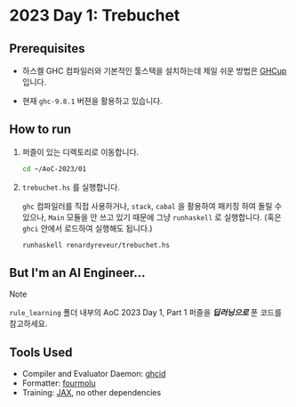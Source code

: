 # 2023 Day 1: Trebuchet

## Prerequisites

* 하스켈 GHC 컴파일러와 기본적인 툴스택을 설치하는데 제일 쉬운 방법은 [GHCup](https://www.haskell.org/ghcup/) 입니다.

* 현재 `ghc-9.8.1`  버젼을 활용하고 있습니다.



## How to run

1. 퍼즐이 있는 디렉토리로 이동합니다.

    ```bash
    cd ~/AoC-2023/01
    ```
2. `trebuchet.hs` 를 실행합니다.
   
   `ghc` 컴파일러를 직접 사용하거나, `stack`, `cabal` 을 활용하여 패키징 하여 돌릴 수 있으나, `Main` 모듈을 안 쓰고 있기 때문에 그냥 `runhaskell` 로 실행합니다. (혹은 `ghci` 안에서 로드하여 실행해도 됩니다.)

    ```bash
    runhaskell renardyreveur/trebuchet.hs
    ```

## But I'm an AI Engineer...

> [!NOTE]
> `rule_learning` 폴더 내부의 AoC 2023 Day 1, Part 1 퍼즐을 ***딥러닝으로*** 푼 코드를 참고하세요.



## Tools Used

* Compiler and Evaluator Daemon: [ghcid](https://github.com/ndmitchell/ghcid)
* Formatter: [fourmolu](https://github.com/fourmolu/fourmolu)
* Training: [JAX](https://github.com/google/jax), no other dependencies